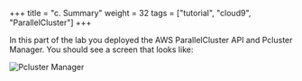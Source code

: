 +++
title = "c. Summary"
weight = 32
tags = ["tutorial", "cloud9", "ParallelCluster"]
+++

In this part of the lab you deployed the AWS ParallelCluster API and Pcluster Manager. You should see a screen that looks like:

![Pcluster Manager](/images/deploy-pcm/pcmanager-first-page.png)